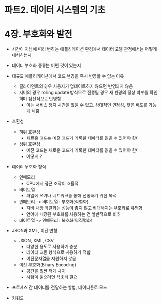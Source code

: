 # 파트2. 데이터 시스템의 기초

# 4장. 부호화와 발전
- 시간이 지남에 따라 변하는 애플리케이션 환경에서 데이터 모델 관점에서는 어떻게 대처하는지
- 데이터 부호화 종류는 어떤 것이 있는지


- 대규모 애플리케이션에서 코드 변경을 즉시 반영할 수 없는 이유
  - 클라이언트의 경우 사용자가 업데이트하지 않으면 반영되지 않음
  - 서버의 경우 rolling update 방식으로 진행될 경우 새 변경의 정상 여부를 확인하며 점진적으로 반영함
    - 이는 서비스 정지 시간을 없앨 수 있고, 상대적인 안정성, 잦은 배포를 가능케 해줌

- 호환성
  - 하위 호환성 
    - 새로운 코드는 예전 코드가 기록한 데이터를 읽을 수 있어야 한다
  - 상위 호환성 
    - 예전 코드는 새로운 코드가 기록한 데이터를 읽을 수 있어야 한다
    - 어떻게 ?

- 데이터 부호화 형식
  - 인메모리
    - CPU에서 접근 조작이 효율적
  - 바이트열
    - 파일에 쓰거나 네트워크를 통해 전송하기 위한 목적
  - 인메모리 -> 바이트열 : 부호화(직렬화)
    - 자바 내장 직렬화는 성능이 좋지 않고 비대해지는 부호화로 유명함
    - 언어에 내장된 부호화를 사용하는 건 일반적으로 비추
  - 바이트열 -> 인메모리 : 복호화(역직렬화)

- JSON과 XML, 이진 변형
  - JSON, XML, CSV
    - 다양한 용도로 사용하기 충분
    - 데이터 교환 형식으로 사용하기 적합
    - 이진문자열을 지원하지 않음
  - 이진 부호화(Binary Encoding)
    - 공간을 훨씬 적게 차지
    - 사람이 읽으려면 복호화 필요

- 프로세스 간 데이터를 전달하는 방법, 데이터플로 모드

* 키워드